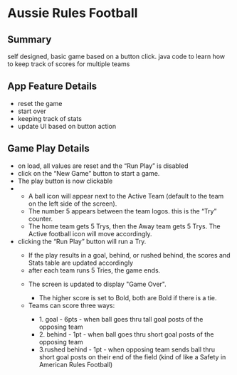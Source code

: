 <h1>Aussie Rules Football</h1>
<h2>Summary</h2>
<p>self designed, basic game based on a button click. java code to learn how to keep track of scores for multiple teams</p>
<h2>App Feature Details</h2>
<ul>
  <li>reset the game</li>
  <li>start over</li>
  <li>keeping track of stats</li>
  <li>update UI based on button action</li>
 </ul>
 <h2>Game Play Details</h2>
 <ul>
  <li>on load, all values are reset and the “Run Play” is disabled</li>
  <li>click on the “New Game” button to start a game.</li>
  <li>The play button is now clickable<li>
    <ul>
      <li>A ball icon will appear next to the Active Team (default to the team on the left side of the screen).</li>
      <li>The number 5 appears between the team logos. this is the “Try” counter. </li>
      <li>The home team gets 5 Trys, then the Away team gets 5 Trys. The Active football icon will move accordingly.</li>
    </ul>
  <li>clicking the “Run Play” button will run a Try. </li>
    <ul>
      <li>If the play results in a goal, behind, or rushed behind, the scores and Stats table are updated accordingly</li>
      <li>after each team runs 5 Tries, the game ends. </li>
     </ul>
  <ul>
      <li>The screen is updated to display "Game Over". </li>
      <ul>
        <li>The higher score is set to Bold, both are Bold if there is a tie.</li>
      </ul>
      <li>Teams can score three ways:</li>
      <ul>
      <li>1. goal - 6pts - when ball goes thru tall goal posts of the opposing team</li>
      <li>2. behind - 1pt - when ball goes thru short goal posts of the opposing team </li>
      <li>3.rushed behind - 1pt - when opposing team sends ball thru short goal posts on their end of the field (kind of like a Safety in American Rules Football)</li>
      </ul>
  </ul>
